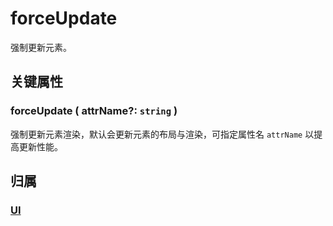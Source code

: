 # forceUpdate

强制更新元素。

## 关键属性

### forceUpdate ( attrName?: `string` )

强制更新元素渲染，默认会更新元素的布局与渲染，可指定属性名 `attrName` 以提高更新性能。

## 归属

### [UI](/reference/display/UI.md)
